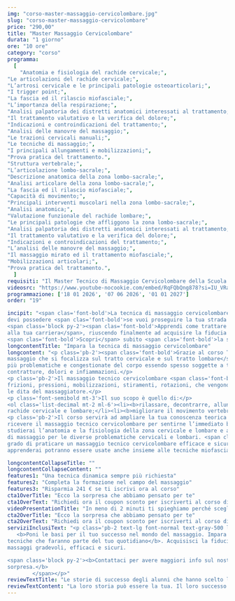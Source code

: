 ```yaml
---
img: "corso-master-massaggio-cervicolombare.jpg"
slug: "corso-master-massaggio-cervicolombare"
price: "290,00"
title: "Master Massaggio Cervicolombare"
durata: "1 giorno"
ore: "10 ore"
category: "corso"
programma:
  [
    "Anatomia e fisiologia del rachide cervicale;",
"Le articolazioni del rachide cervicale;",
"L’artrosi cervicale e le principali patologie osteoarticolari;",
"I trigger point;",
"La fascia ed il rilascio miofasciale;", 
"L’importanza della respirazione;",
"Analisi palpatoria dei distretti anatomici interessati al trattamento;",
"Il trattamento valutativo e la verifica del dolore;",
"Indicazioni e controindicazioni del trattamento;",
"Analisi delle manovre del massaggio;",
"Le trazioni cervicali manuali;",
"Le tecniche di massaggio;",
"I principali allungamenti e mobilizzazioni;",
"Prova pratica del trattamento.",
"Struttura vertebrale;",
"L’articolazione lombo-sacrale;",
"Descrizione anatomica della zona lombo-sacrale;",
"Analisi articolare della zona lombo-sacrale;",
"La fascia ed il rilascio miofasciale;",
"Capacità di movimento;",
"Principali interventi muscolari nella zona lombo-sacrale;",
"Analisi anatomica;",
"Valutazione funzionale del rachide lombare;",
"Le principali patologie che affliggono la zona lombo-sacrale;",
"Analisi palpatoria dei distretti anatomici interessati al trattamento;",
"Il trattamento valutativo e la verifica del dolore;",
"Indicazioni e controindicazioni del trattamento;",
"L’analisi delle manovre del massaggio;",
"Il massaggio mirato ed il trattamento miofasciale;",
"Mobilizzazioni articolari;",
"Prova pratica del trattamento.",
  ]
requisiti: "Il Master Tecnico di Massaggio Cervicolombare della Scuola Nazionale di Massaggio Tao® è fondamentale per tutti coloro che sono nel settore del benessere e vogliono ampliare le proprie conoscenze per migliorare la qualità e l'efficacia del proprio lavoro. È un corso avanzato, rivolto a chi ha già frequentato il Diploma di Massaggio Sportivo, o a tutti coloro che hanno già esperienza nel Massaggio Base Classico Svedese, nel Massaggio Decontratturante ed hanno una buona conoscenza di Anatomia (documentata con relativo attestato o titolo di studi)."
videosrc: "https://www.youtube-nocookie.com/embed/RqFQbQng878?si=IU_VRaHsfo8HWE1t"
programmazione: ['18 01 2026', '07 06 2026', '01 01 2027']
order: "19"

incipit: "<span clas='font-bold'>La tecnica di massaggio cervicolombare è</span> tra le più richieste, <span clas='font-bold'>un requisito fondamentale</span> che
devi possedere <span clas='font-bold'>se vuoi proseguire la tua strada verso il mondo del massaggio</span>.
<span class='block py-2'><span clas='font-bold'>Apprendi come trattare muscolarmente il tratto cervicale e il tratto lombare per dare una svolta
alla tua carriera</span>, riuscendo finalmente ad acquisire la fiducia dei tuoi clienti.</span>
<span clas='font-bold'>Scopri</span> subito <span clas='font-bold'>la sorpresa che ti abbiamo riservato</span> per accedere al corso tecnico cervicolombare."
longcontentTitle: "Impara la tecnica di massaggio cervicolombare"            
longcontent: "<p class='pb-2'><span class='font-bold'>Grazie al corso Tecnico Cervicolombare approfondirai e apprenderai una tecnica di
massaggio che si focalizza sul tratto cervicale e sul tratto lombare</span>, che sono due delle zone
più problematiche e congestionate del corpo essendo spesso soggette a tensioni,
contratture, dolori e infiammazioni.</p> 
<p class='pb-2'>Il massaggio tecnico cervicolombare <span class='font-bold'>è una tecnica che combina diverse manovre</span>, come
frizioni, pressioni, mobilizzazioni, stiramenti, rotazioni, che vengono applicate con le mani e
le dita del massaggiatore.</p>
<p class='font-semibold mt-3'>Il suo scopo è quello di:</p>
<ol class='list-decimal mt-2 ml-6'><li><b>rilassare, decontrarre, allungare e tonificare i muscoli e i tendini</b> che circondano il
rachide cervicale e lombare;</li><li><b>migliorare il movimento vertebrale</b>;</li><li><b>stimolare la circolazione sanguigna e linfatica</b>;</li><li><b>ridurre il dolore e l’infiammazione</b>;</li><li><b>prevenire e curare le problematiche cervicali e lombari</b>.</li></ol>
<p class='pb-2'>Il corso servirà ad ampliare la tua conoscenza teorica e <span class='font-bold'>avrai l’opportunità di praticare e
ricevere il massaggio tecnico cervicolombare per sentirne l’immediato beneficio</span>. Inoltre
studierai l’anatomia e la fisiologia della zona cervicale e lombare e approfondirai le tecniche
di massaggio per le diverse problematiche cervicali e lombari. <span class='font-bold'>Al termine del corso sarai in
grado di praticare un massaggio tecnico cervicolombare efficace e sicuro</span>. Le tecniche che
apprenderai potranno essere usate anche insieme alle tecniche miofasciali e articolari.</p>"

longcontentCollapseTitle: ""
longcontentCollapseContent: ""
features1: "Una tecnica dinamica sempre più richiesta"
features2: "Completa la formazione nel campo del massaggio"
features3: "Risparmia 241 € se ti iscrivi ora al corso"  
cta1OverTitle: "Ecco la sorpresa che abbiamo pensato per te"
cta1OverText: "Richiedi ora il coupon sconto per iscriverti al corso di massaggio cervicolombare"
videoPresentationTitle: "In meno di 2 minuti ti spieghiamo perché scegliere il corso di massaggio cervicolombare"
cta2OverTitle: "Ecco la sorpresa che abbiamo pensato per te"
cta2OverText: "Richiedi ora il coupon sconto per iscriverti al corso di massaggio cervicolombare"
serviziInclusiText: "<p class='pb-2 text-lg font-normal text-gray-500 lg:text-xl sm:px-16 lg:px-48 text-justify'>
   <b>Poni le basi per il tuo successo nel mondo del massaggio. Impara a eseguire le
tecniche che faranno parte del tuo quotidiano</b>. Acquisisci la fiducia dei tuoi clienti con
massaggi gradevoli, efficaci e sicuri.

<span class='block py-2'><b>Contattaci per avere maggiori info sul nostro corso. Ad aspettarti, una fantastica
sorpresa.</b>
        </span></p>"
reviewTextTitle: "Le storie di successo degli alunni che hanno scelto la nostra scuola di massaggio"        
reviewTextContent: "La loro storia può essere la tua. Il loro successo puoi ottenerlo anche tu.<span class='block py-2'>Cosa aspetti? Scegli anche tu di essere finalmente felice del lavoro che scegli.</span>" 
---
```

